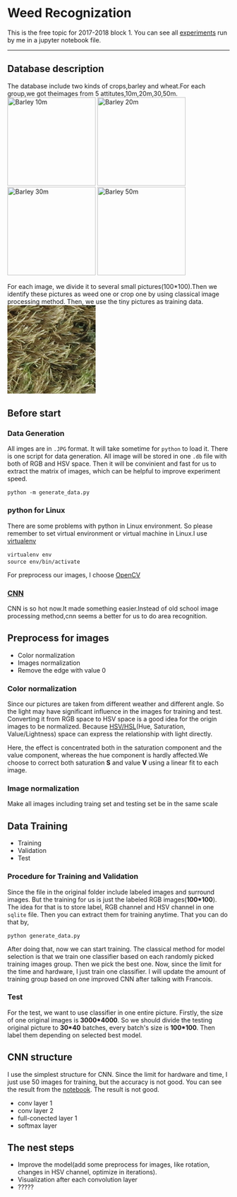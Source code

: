 Weed Recognization
==================

This is the free topic for 2017-2018 block 1. You can see all [experiments](https://github.com/JaggerWu/weed-recognization/blob/master/weed%20recognization.ipynb) run by me in a jupyter notebook file.

-----

Database description
--------------------

The database include two kinds of crops,barley and wheat.For each group,we got theimages from 5 attitutes,10m,20m,30,50m.   
<img src="./example_Img/IMG_7347.JPG" title="Barley 10m" width="200" height="200"/>
<img src="./example_Img/IMG_7317.JPG" title="Barley 20m" width="200" height="200"/>
<img src="./example_Img/IMG_7278.JPG" title="Barley 30m" width="200" height="200"/>
<img src="./example_Img/IMG_7291.JPG" title="Barley 50m" width="200" height="200"/>

For each image, we divide it to several small pictures(100*100).Then we identify these pictures as weed one or crop one by using classical image processing method. Then, we use the tiny pictures as training data.
<img src="./example_Img/IMG_7347_fn_07_13_ttc_uw.png" width="200" height="200">

Before start
------------
### Data Generation

All imges are in ``.JPG`` format. It will take sometime for `python` to load it.
There is one script for data generation. All image will be stored in one `.db` file with both of RGB and HSV space. Then it will be convinient and fast for us to extract the matrix of images, which can be helpful to improve experiment speed.

```shell
python -m generate_data.py
```

### python for Linux

There are some problems with python in Linux environment. So please remember to set virtual environment or virtual machine in Linux.I use [virtualenv](https://virtualenv.pypa.io/en/stable/)
```shell
virtualenv env
source env/bin/activate
```
For preprocess our images, I choose [OpenCV](http://opencv.org/)


### [CNN](http://www.pyimagesearch.com/2016/08/01/lenet-convolutional-neural-network-in-python/)
CNN is so hot now.It made something easier.Instead of old school image processing method,cnn seems a better for us to do area recognition.

Preprocess for images
---------------------

- Color normalization
- Images normalization
- Remove the edge with value 0

### Color normalization

Since our pictures are taken from different weather and different angle. So the light may have significant influence in the images for training and test. Converting it from RGB space to HSV space is a good idea for the origin images to be normalized. Because [HSV/HSL](https://en.wikipedia.org/wiki/HSL_and_HSV)(Hue, Saturation, Value/Lightness) space can express the relationship with light directly.   

Here, the effect is concentrated both in the saturation component and the value component, whereas the hue component is hardly affected.We choose to correct both saturation **S** and value **V** using a linear fit to each image.

### Image normalization

Make all images including traing set and testing set be in the same scale


Data Training
-------------

- Training
- Validation
- Test

### Procedure for Training and Validation
Since the file in the original folder include labeled images and surround images. But the training for us is just the labeled RGB images(**100*100**). The idea for that is to store label, RGB channel and HSV channel in one `sqlite` file. Then you can extract them for training anytime. That you can do that by,
```shell
python generate_data.py
```
After doing that, now we can start training. The classical method for model selection is that we train one classifier based on each randomly picked training images group. Then we pick the best one. Now, since the limit for the time and hardware, I just train one classifier. I will update the amount of training group based on one improved CNN after talking with Francois.

### Test
For the test, we want to use classifier in one entire picture. Firstly, the size of one original images is **3000*4000**. So we should divide the testing original picture to **30*40** batches, every batch's size is **100*100**. Then label them depending on selected best model.

CNN structure
-------------

I use the simplest structure for CNN. Since the limit for hardware and time, I just use 50 images for training, but the accuracy is not good. You can see the result from the [notebook](https://github.com/JaggerWu/weed-recognization/blob/master/weed%20recognization.ipynb). The result is not good.

- conv layer 1
- conv layer 2
- full-conected layer 1
- softmax layer

The nest steps
--------------

- Improve the model(add some preprocess for images, like rotation, changes in HSV channel, optimize in iterations).
- Visualization after each convolution layer
- ?????
